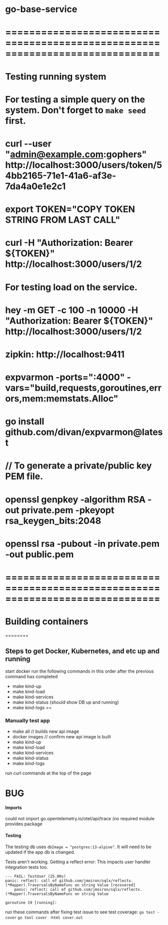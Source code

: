 # go-base-service

# ==============================================================================
# Testing running system

# For testing a simple query on the system. Don't forget to `make seed` first.
# curl --user "admin@example.com:gophers" http://localhost:3000/users/token/54bb2165-71e1-41a6-af3e-7da4a0e1e2c1
# export TOKEN="COPY TOKEN STRING FROM LAST CALL"
# curl -H "Authorization: Bearer ${TOKEN}" http://localhost:3000/users/1/2

# For testing load on the service.
# hey -m GET -c 100 -n 10000 -H "Authorization: Bearer ${TOKEN}" http://localhost:3000/users/1/2
# zipkin: http://localhost:9411
# expvarmon -ports=":4000" -vars="build,requests,goroutines,errors,mem:memstats.Alloc"

# go install github.com/divan/expvarmon@latest

# // To generate a private/public key PEM file.
# openssl genpkey -algorithm RSA -out private.pem -pkeyopt rsa_keygen_bits:2048
# openssl rsa -pubout -in private.pem -out public.pem

# ==============================================================================
# Building containers

========
## Steps to get Docker, Kubernetes, and etc up and running
start docker
run the following commands in this order after the previous command has completed

* make kind-up
* make kind-load
* make kind-services
* make kind-status (should show DB up and running)
* make kind-logs
==
### Manually test app
* make all // builds new api image
* docker images // confirm new api image is built
* make kind-up
* make kind-load
* make kind-services
* make kind-status
* make kind-logs

run curl commands
at the top of the page

# BUG
#### Imports
could not import go.opentelemetry.io/otel/api/trace (no required module provides package

#### Testing
The testing db uses `dbImage = "postgres:13-alpine"`.
It will need to be updated if the app db is changed.

Tests aren't working. Getting a reflect error:
This impacts user handler integration tests too.
```
--- FAIL: TestUser (25.00s)
panic: reflect: call of github.com/jmoiron/sqlx/reflectx.(*Mapper).TraversalsByNameFunc on string Value [recovered]
	panic: reflect: call of github.com/jmoiron/sqlx/reflectx.(*Mapper).TraversalsByNameFunc on string Value

goroutine 19 [running]:
```

run these commands after fixing test issue to see test coverage:
`go test -cover`
`go tool cover -html cover.out`